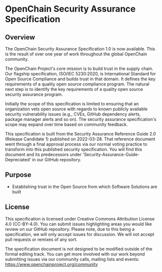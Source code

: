 # OpenChain Security Assurance Specification

## Overview

The OpenChain Security Assurance Specification 1.0 is now available. This is the result of over one year of work throughout the global OpenChain community.

The OpenChain Project's core mission is to build trust in the supply chain. Our flagship specification, ISO/IEC 5230:2020, is International Standard for Open Source Compliance and builds trust in that domain. It defines the key requirements of a quality open source compliance program. The natural next step is to identify the key requirements of a quality open source security assurance program.

Initially the scope of this specification is limited to ensuring that an organization vets open source with regards to known publicly available security vulnerability issues (e.g., CVEs, GitHub dependency alerts, package manager alerts and so on). The security assurance specification's scope may expand over time based on community feedback.

This specification is built from the Security Assurance Reference Guide 2.0 (Release Candidate 1) published on 2022-03-28. That reference document went through a final approval process via our normal voting practice to transform into this published security specification. You will find this document and its predecessors under 'Security-Assurance-Guide-Depreciated' in our GitHub repository.

## Purpose

* Establishing trust in the Open Source from which Software Solutions are built

## License

This specification is licensed under Creative Commons Attribution License 4.0 (CC-BY-4.0). You can submit issues highlighting areas you would like review on our GitHub repository. Please note, due to this being a specification, we will only accept issues for discussion. We will not accept pull requests or remixes of any sort.

The specification document is not designed to be modified outside of the formal editing track. You can get more involved with our work beyond submitting issues  via our community calls, mailing lists and events: https://www.openchainproject.org/community

